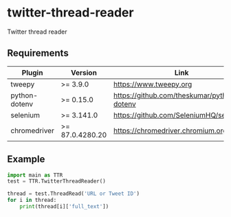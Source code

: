 # twitter-thread-reader
Twitter thread reader

## Requirements
| Plugin | Version | Link |
| ------ | ------ | ----- |
| tweepy | >= 3.9.0 | https://www.tweepy.org |
| python-dotenv | >= 0.15.0 | https://github.com/theskumar/python-dotenv |
| selenium | >= 3.141.0 | https://github.com/SeleniumHQ/selenium/ |
| chromedriver | >= 87.0.4280.20 | https://chromedriver.chromium.org/ |

## Example

```python
import main as TTR
test = TTR.TwitterThreadReader()

thread = test.ThreadRead('URL or Tweet ID')
for i in thread:
    print(thread[i]['full_text'])
```